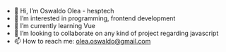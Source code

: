 - 👋 Hi, I’m Oswaldo Olea - hesptech
- 👀 I’m interested in programming, frontend development
- 🌱 I’m currently learning Vue
- 💞️ I’m looking to collaborate on any kind of project regarding javascript
- 📫 How to reach me: olea.oswaldo@gmail.com

<!---
hesptech/hesptech is a ✨ special ✨ repository because its `README.md` (this file) appears on your GitHub profile.
You can click the Preview link to take a look at your changes.
--->
